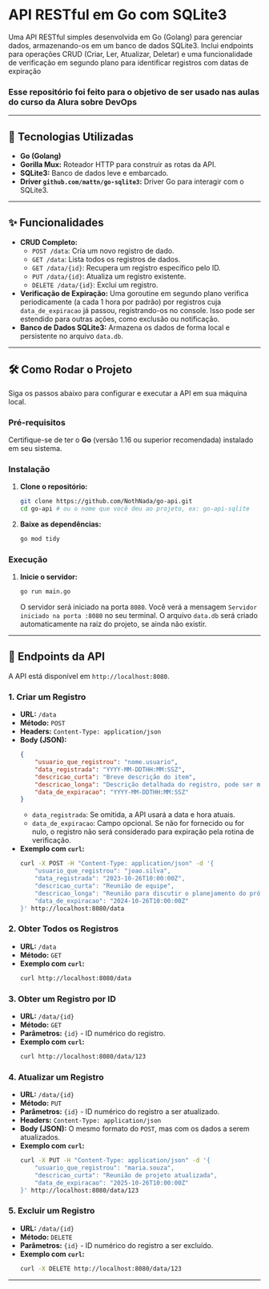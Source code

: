 # API RESTful em Go com SQLite3

Uma API RESTful simples desenvolvida em Go (Golang) para gerenciar dados, armazenando-os em um banco de dados SQLite3. Inclui endpoints para operações CRUD (Criar, Ler, Atualizar, Deletar) e uma funcionalidade de verificação em segundo plano para identificar registros com datas de expiração

### **Esse repositório foi feito para o objetivo de ser usado nas aulas do curso da Alura sobre DevOps**

---

## 🚀 Tecnologias Utilizadas

* **Go (Golang)**
* **Gorilla Mux:** Roteador HTTP para construir as rotas da API.
* **SQLite3:** Banco de dados leve e embarcado.
* **Driver `github.com/mattn/go-sqlite3`:** Driver Go para interagir com o SQLite3.

---

## ✨ Funcionalidades

* **CRUD Completo:**
    * `POST /data`: Cria um novo registro de dado.
    * `GET /data`: Lista todos os registros de dados.
    * `GET /data/{id}`: Recupera um registro específico pelo ID.
    * `PUT /data/{id}`: Atualiza um registro existente.
    * `DELETE /data/{id}`: Exclui um registro.
* **Verificação de Expiração:** Uma goroutine em segundo plano verifica periodicamente (a cada 1 hora por padrão) por registros cuja `data_de_expiracao` já passou, registrando-os no console. Isso pode ser estendido para outras ações, como exclusão ou notificação.
* **Banco de Dados SQLite3:** Armazena os dados de forma local e persistente no arquivo `data.db`.

---

## 🛠️ Como Rodar o Projeto

Siga os passos abaixo para configurar e executar a API em sua máquina local.

### Pré-requisitos

Certifique-se de ter o **Go** (versão 1.16 ou superior recomendada) instalado em seu sistema.

### Instalação

1.  **Clone o repositório:**
    ```bash
    git clone https://github.com/NothNada/go-api.git
    cd go-api # ou o nome que você deu ao projeto, ex: go-api-sqlite
    ```

2.  **Baixe as dependências:**
    ```bash
    go mod tidy
    ```

### Execução

1.  **Inicie o servidor:**
    ```bash
    go run main.go
    ```
    O servidor será iniciado na porta `8080`. Você verá a mensagem `Servidor iniciado na porta :8080` no seu terminal. O arquivo `data.db` será criado automaticamente na raiz do projeto, se ainda não existir.

---

## 🚦 Endpoints da API

A API está disponível em `http://localhost:8080`.

### 1. Criar um Registro

* **URL:** `/data`
* **Método:** `POST`
* **Headers:** `Content-Type: application/json`
* **Body (JSON):**
    ```json
    {
        "usuario_que_registrou": "nome.usuario",
        "data_registrada": "YYYY-MM-DDTHH:MM:SSZ",
        "descricao_curta": "Breve descrição do item",
        "descricao_longa": "Descrição detalhada do registro, pode ser mais longa.",
        "data_de_expiracao": "YYYY-MM-DDTHH:MM:SSZ"
    }
    ```
    * `data_registrada`: Se omitida, a API usará a data e hora atuais.
    * `data_de_expiracao`: Campo opcional. Se não for fornecido ou for nulo, o registro não será considerado para expiração pela rotina de verificação.
* **Exemplo com `curl`:**
    ```bash
    curl -X POST -H "Content-Type: application/json" -d '{
        "usuario_que_registrou": "joao.silva",
        "data_registrada": "2023-10-26T10:00:00Z",
        "descricao_curta": "Reunião de equipe",
        "descricao_longa": "Reunião para discutir o planejamento do próximo trimestre.",
        "data_de_expiracao": "2024-10-26T10:00:00Z"
    }' http://localhost:8080/data
    ```

### 2. Obter Todos os Registros

* **URL:** `/data`
* **Método:** `GET`
* **Exemplo com `curl`:**
    ```bash
    curl http://localhost:8080/data
    ```

### 3. Obter um Registro por ID

* **URL:** `/data/{id}`
* **Método:** `GET`
* **Parâmetros:** `{id}` - ID numérico do registro.
* **Exemplo com `curl`:**
    ```bash
    curl http://localhost:8080/data/123
    ```

### 4. Atualizar um Registro

* **URL:** `/data/{id}`
* **Método:** `PUT`
* **Parâmetros:** `{id}` - ID numérico do registro a ser atualizado.
* **Headers:** `Content-Type: application/json`
* **Body (JSON):** O mesmo formato do `POST`, mas com os dados a serem atualizados.
* **Exemplo com `curl`:**
    ```bash
    curl -X PUT -H "Content-Type: application/json" -d '{
        "usuario_que_registrou": "maria.souza",
        "descricao_curta": "Reunião de projeto atualizada",
        "data_de_expiracao": "2025-10-26T10:00:00Z"
    }' http://localhost:8080/data/123
    ```

### 5. Excluir um Registro

* **URL:** `/data/{id}`
* **Método:** `DELETE`
* **Parâmetros:** `{id}` - ID numérico do registro a ser excluído.
* **Exemplo com `curl`:**
    ```bash
    curl -X DELETE http://localhost:8080/data/123
    ```

---